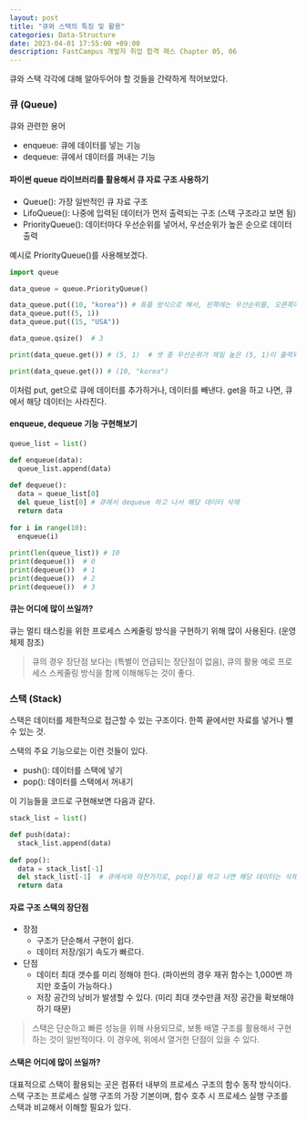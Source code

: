 ```yaml
---
layout: post
title: "큐와 스택의 특징 및 활용"
categories: Data-Structure
date: 2023-04-01 17:55:00 +09:00
description: FastCampus 개발자 취업 합격 패스 Chapter 05, 06
---
```

큐와 스택 각각에 대해 알아두어야 할 것들을 간략하게 적어보았다.

### 큐 (Queue)

큐와 관련한 용어
* enqueue: 큐에 데이터를 넣는 기능
* dequeue: 큐에서 데이터를 꺼내는 기능


#### 파이썬 queue 라이브러리를 활용해서 큐 자료 구조 사용하기

* Queue(): 가장 일반적인 큐 자료 구조
* LifoQueue(): 나중에 입력된 데이터가 먼저 출력되는 구조 (스택 구조라고 보면 됨)
* PriorityQueue(): 데이터마다 우선순위를 넣어서, 우선순위가 높은 순으로 데이터 출력


예시로 PriorityQueue()를 사용해보겠다.

```python
import queue

data_queue = queue.PriorityQueue()

data_queue.put((10, "korea")) # 튜플 방식으로 해서, 왼쪽에는 우선순위를, 오른쪽에는 내용을 적는다.
data_queue.put((5, 1))
data_queue.put((15, "USA"))

data_queue.qsize()  # 3

print(data_queue.get()) # (5, 1)  # 셋 중 우선순위가 제일 높은 (5, 1)이 출력되는 것이다.

print(data_queue.get()) # (10, "korea")
```

이처럼 put, get으로 큐에 데이터를 추가하거나, 데이터를 빼낸다. get을 하고 나면, 큐에서 해당 데이터는 사라진다.


#### enqueue, dequeue 기능 구현해보기

```python
queue_list = list()

def enqueue(data):
  queue_list.append(data)
  
def dequeue():
  data = queue_list[0]
  del queue_list[0] # 큐에서 dequeue 하고 나서 해당 데이터 삭제
  return data
  
for i in range(10):
  enqueue(i)
  
print(len(queue_list)) # 10
print(dequeue())  # 0
print(dequeue())  # 1
print(dequeue())  # 2
print(dequeue())  # 3
```


#### 큐는 어디에 많이 쓰일까?

큐는 멀티 태스킹을 위한 프로세스 스케줄링 방식을 구현하기 위해 많이 사용된다. (운영체제 참조)

> 큐의 경우 장단점 보다는 (특별이 언급되는 장단점이 없음), 큐의 활용 예로 프로세스 스케줄링 방식을 함께 이해해두는 것이 좋다.



### 스택 (Stack)

스택은 데이터를 제한적으로 접근할 수 있는 구조이다. 한쪽 끝에서만 자료를 넣거나 뺄 수 있는 것.

스택의 주요 기능으로는 이런 것들이 있다.
* push(): 데이터를 스택에 넣기
* pop(): 데이터를 스택에서 꺼내기

이 기능들을 코드로 구현해보면 다음과 같다.

```python
stack_list = list()

def push(data):
  stack_list.append(data)
  
def pop():
  data = stack_list[-1]
  del stack_list[-1]  # 큐에서와 마찬가지로, pop()을 하고 나면 해당 데이터는 삭제해야 한다.
  return data
```


#### 자료 구조 스택의 장단점

* 장점
  * 구조가 단순해서 구현이 쉽다.
  * 데이터 저장/읽기 속도가 빠르다.
* 단점
  * 데이터 최대 갯수를 미리 정해야 한다. (파이썬의 경우 재귀 함수는 1,000번 까지만 호출이 가능하다.)
  * 저장 공간의 낭비가 발생할 수 있다. (미리 최대 갯수만큼 저장 공간을 확보해야 하기 때문)

> 스택은 단순하고 빠른 성능을 위해 사용되므로, 보통 배열 구조를 활용해서 구현하는 것이 일반적이다. 이 경우에, 위에서 열거한 단점이 있을 수 있다.

#### 스택은 어디에 많이 쓰일까?

대표적으로 스택이 활용되는 곳은 컴퓨터 내부의 프로세스 구조의 함수 동작 방식이다. 스택 구조는 프로세스 실행 구조의 가장 기본이며, 함수 호추 시 프로세스 실행 구조를 스택과 비교해서 이해할 필요가 있다.
